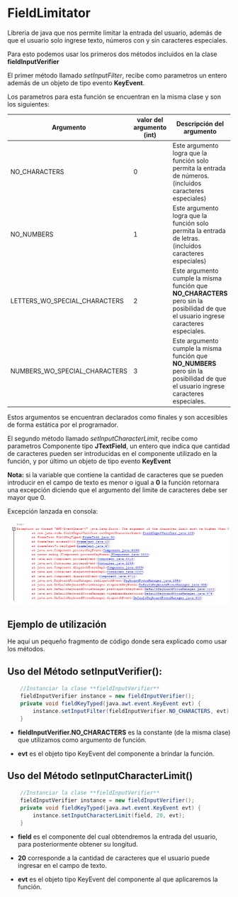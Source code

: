 # FieldLimitator

Libreria de java que nos permite limitar la entrada del usuario, además de que el usuario solo ingrese texto, números con y sin caracteres especiales.

Para esto podemos usar los primeros dos métodos incluidos en la clase **fieldInputVerifier**

El primer método llamado *setInputFilter*, recibe como parametros un entero además de un objeto de tipo evento **KeyEvent**.

Los parametros para esta función se encuentran en la misma clase y son los siguientes:

Argumento | valor del argumento (int)|Descripción del argumento|
----------|--------------------------|--------------------------
NO_CHARACTERS|0|Este argumento logra que la función solo permita la entrada de números. (incluidos caracteres especiales)|
NO_NUMBERS|1|Este argumento logra que la función solo permita la entrada de letras. (incluidos caracteres especiales)|
LETTERS_WO_SPECIAL_CHARACTERS|2|Este argumento cumple la misma función que **NO_CHARACTERS** pero sin la posibilidad de que el usuario ingrese caracteres especiales.|
NUMBERS_WO_SPECIAL_CHARACTERS|3|Este argumento cumple la misma función que **NO_NUMBERS** pero sin la posibilidad de que el usuario ingrese caracteres especiales.|

Estos argumentos se encuentran declarados como finales y son accesibles de forma estática por el programador.

El segundo método llamado *setInputCharacterLimit*, recibe como parametros Componente tipo **JTextField**, un entero que indica que cantidad de caracteres pueden ser introducidas
en el componente utilizado en la función, y por último un objeto de tipo evento **KeyEvent**

**Nota:** si la variable que contiene la cantidad de caracteres que se pueden introducir en el campo de texto es menor o igual a **0** la función retornara una excepción
diciendo que el argumento del limite de caracteres debe ser mayor que 0.

Excepción lanzada en consola:

![Error lanzado por consola](resources/Excepction.png)

## Ejemplo de utilización

He aquí un pequeño fragmento de código donde sera explicado como usar los métodos.

## Uso del Método **setInputVerifier()**:

```java
    //Instanciar la clase **fieldInputVerifier**
    fieldInputVerifier instance = new fieldInputVerifier();
    private void fieldKeyTyped(java.awt.event.KeyEvent evt) {
        instance.setInputFilter(fieldInputVerifier.NO_CHARACTERS, evt);
    }
```

- **fieldInputVerifier.NO_CHARACTERS** es la constante (de la misma clase) que utilizamos como argumento de función.

- **evt** es el objeto tipo KeyEvent del componente a brindar la función.

## Uso del Método **setInputCharacterLimit()**

```java
    //Instanciar la clase **fieldInputVerifier**
    fieldInputVerifier instance = new fieldInputVerifier();
    private void fieldKeyTyped(java.awt.event.KeyEvent evt) {
        instance.setInputCharacterLimit(field, 20, evt);
    }
````

- **field** es el componente del cual obtendremos la entrada del usuario, para posteriormente obtener su longitud.

- **20** corresponde a la cantidad de caracteres que el usuario puede ingresar en el campo de texto.

- **evt** es el objeto tipo KeyEvent del componente al que aplicaremos la función.
